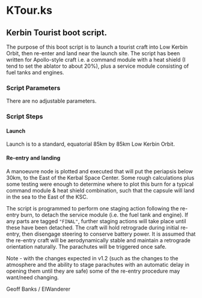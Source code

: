 # KTour.ks

## Kerbin Tourist boot script.

The purpose of this boot script is to launch a tourist craft into Low Kerbin Orbit, then re-enter and land near the launch site. The script has been written for Apollo-style craft i.e. a command module with a heat shield (I tend to set the ablator to about 20%), plus a service module consisting of fuel tanks and engines.

### Script Parameters

There are no adjustable parameters.

### Script Steps

#### Launch

Launch is to a standard, equatorial 85km by 85km Low Kerbin Orbit.

#### Re-entry and landing

A manoeuvre node is plotted and executed that will put the periapsis below 30km, to the East of the Kerbal Space Center. Some rough calculations plus some testing were enough to determine where to plot this burn for a typical command module & heat shield combination, such that the capsule will land in the sea to the East of the KSC.

The script is programmed to perform one staging action following the re-entry burn, to detach the service module (i.e. the fuel tank and engine). If any parts are tagged `"FINAL"`, further staging actions will take place until these have been detached. The craft will hold retrograde during initial re-entry, then disengage steering to conserve battery power. It is assumed that the re-entry craft will be aerodynamically stable and maintain a retrograde orientation naturally. The parachutes will be triggered once safe.

Note - with the changes expected in v1.2 (such as the changes to the atmosphere and the ability to stage parachutes with an automatic delay in opening them until they are safe) some of the re-entry procedure may want/need changing. 

Geoff Banks / ElWanderer
